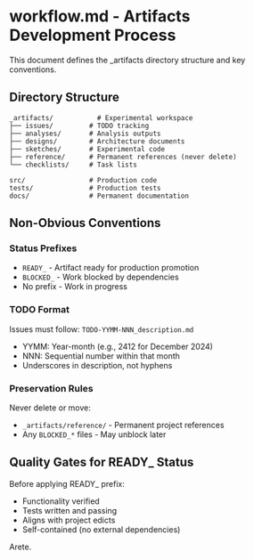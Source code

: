 # workflow.md - Artifacts Development Process

This document defines the _artifacts directory structure and key conventions.

## Directory Structure

```
_artifacts/           # Experimental workspace
├── issues/         # TODO tracking
├── analyses/       # Analysis outputs
├── designs/        # Architecture documents
├── sketches/       # Experimental code
├── reference/      # Permanent references (never delete)
└── checklists/     # Task lists

src/                # Production code
tests/              # Production tests  
docs/               # Permanent documentation
```

## Non-Obvious Conventions

### Status Prefixes
- `READY_` - Artifact ready for production promotion
- `BLOCKED_` - Work blocked by dependencies
- No prefix - Work in progress

### TODO Format
Issues must follow: `TODO-YYMM-NNN_description.md`
- YYMM: Year-month (e.g., 2412 for December 2024)
- NNN: Sequential number within that month
- Underscores in description, not hyphens

### Preservation Rules
Never delete or move:
- `_artifacts/reference/` - Permanent project references
- Any `BLOCKED_*` files - May unblock later

## Quality Gates for READY_ Status

Before applying READY_ prefix:
- Functionality verified
- Tests written and passing
- Aligns with project edicts
- Self-contained (no external dependencies)

Arete.